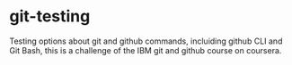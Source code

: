 # git-testing

Testing options about git and github commands, incluiding github CLI and Git Bash, this is a challenge of the IBM git and github course on coursera.

